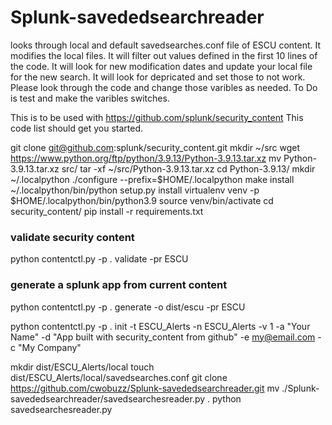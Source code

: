 # Splunk-savededsearchreader
looks through local and default savedsearches.conf file of ESCU content. It modifies the local files. It will filter out values defined in the first 10 lines of the code. It will look for new modification dates and update your local file for the new search. It will look for depricated and set those to not work. Please look through the code and change those varibles as needed. 
To Do is test and make the varibles switches.


This is to be used with https://github.com/splunk/security_content
This code list should get you started.

git clone git@github.com:splunk/security_content.git
mkdir ~/src
wget https://www.python.org/ftp/python/3.9.13/Python-3.9.13.tar.xz
mv Python-3.9.13.tar.xz src/
tar -xf ~/src/Python-3.9.13.tar.xz 
cd Python-3.9.13/
mkdir ~/.localpython
./configure --prefix=$HOME/.localpython
make install
~/.localpython/bin/python setup.py install
virtualenv venv -p $HOME/.localpython/bin/python3.9
source venv/bin/activate
cd security_content/
pip install -r requirements.txt

### validate security content
python contentctl.py -p . validate -pr ESCU

### generate a splunk app from current content
python contentctl.py -p . generate -o dist/escu -pr ESCU

python contentctl.py -p . init -t ESCU_Alerts -n ESCU_Alerts -v 1 -a "Your Name" -d "App built with security_content from github" -e my@email.com -c "My Company"

mkdir dist/ESCU_Alerts/local
touch dist/ESCU_Alerts/local/savedsearches.conf
git clone https://github.com/cwobuzz/Splunk-savededsearchreader.git
mv ./Splunk-savededsearchreader/savedsearchesreader.py .
python savedsearchesreader.py
